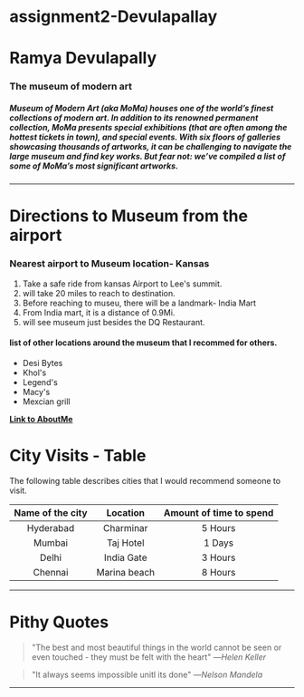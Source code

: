 # assignment2-Devulapallay
# Ramya Devulapally
### The museum of modern art<br>
##### Museum of Modern Art (aka MoMa) houses one of the world’s finest collections of modern art. In addition to its **renowned permanent collection**, MoMa presents special exhibitions (that are often among the hottest tickets in town), and **special events**. With six floors of galleries showcasing thousands of artworks, it can be challenging to navigate the large museum and find key works. But fear not: we’ve compiled a list of some of MoMa’s most significant artworks.

---
# Directions to Museum from the airport
### Nearest airport to Museum location- Kansas
1. Take a safe ride from kansas Airport to Lee's summit.
2. will take 20 miles to reach to destination. 
3. Before reaching to museu, there will be a landmark- India Mart
4. From India mart, it is a distance of 0.9Mi.
5. will see museum just besides the DQ Restaurant.

#### list of other locations around the museum that I recommed for others.
* Desi Bytes
* Khol's
* Legend's
* Macy's
* Mexcian grill

**[Link to AboutMe](AboutMe.md)**

# City Visits - Table

The following table describes cities that I would recommend someone to visit.

|Name of the city|Location|Amount of time to spend|    
|:---:|:---:|:---:|
|Hyderabad|Charminar|5 Hours|
|Mumbai|Taj Hotel| 1 Days|
|Delhi|India Gate|3 Hours|
|Chennai|Marina beach|8 Hours|

---

# Pithy Quotes
>  "The best and most beautiful things in the world cannot be seen or even touched - they must be felt with the heart" —*Helen Keller*   <br>
    
>  "It always seems impossible unitl its done" —*Nelson Mandela*

---
